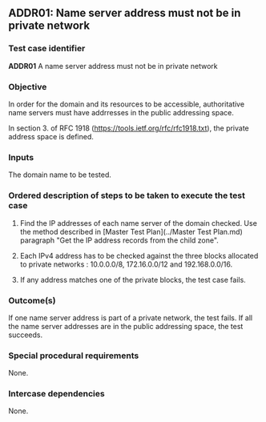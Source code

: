 ## ADDR01: Name server address must not be in private network

### Test case identifier
**ADDR01** A name server address must not be in private network

### Objective

In order for the domain and its resources to be accessible, authoritative 
name servers must have addrresses in the public addressing space.

In section 3. of RFC 1918 (https://tools.ietf.org/rfc/rfc1918.txt), the
private address space is defined.

### Inputs

The domain name to be tested.

### Ordered description of steps to be taken to execute the test case

1. Find the IP addresses of each name server of the domain checked. 
   Use the method described in [Master Test Plan](../Master Test Plan.md) 
   paragraph "Get the IP address records from the child zone".

2. Each IPv4 address has to be checked against the three
   blocks allocated to private networks : 10.0.0.0/8, 172.16.0.0/12 and
   192.168.0.0/16.

3. If any address matches one of the private blocks, the test case
   fails.

### Outcome(s)

If one name server address is part of a private network, the test fails.
If all the name server addresses are in the public addressing space, the
test succeeds.

### Special procedural requirements

None.

### Intercase dependencies

None.
